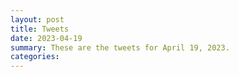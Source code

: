 ```yaml
---
layout: post
title: Tweets
date: 2023-04-19
summary: These are the tweets for April 19, 2023.
categories:
---
```


